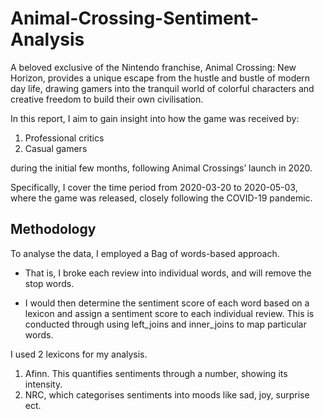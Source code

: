 # Animal-Crossing-Sentiment-Analysis


A beloved exclusive of the Nintendo franchise, Animal Crossing: New Horizon, provides a unique escape from the hustle and bustle of modern day life, drawing gamers into the tranquil world of colorful characters and creative freedom to build their own civilisation.

In this report, I aim to gain insight into how the game was received by:

1. Professional critics
2. Casual gamers
   
during the initial few months, following Animal Crossings’ launch in 2020.

Specifically, I cover the time period from 2020-03-20 to 2020-05-03, where the game was released, closely following the COVID-19 pandemic.


## Methodology
To analyse the data, I employed a Bag of words-based approach.

- That is, I broke each review into individual words, and will remove the stop words.

- I would then determine the sentiment score of each word based on a lexicon and assign a sentiment score to each individual review. This is conducted through using left_joins and inner_joins to map particular words.
  
I used 2 lexicons for my analysis.

1. Afinn. This quantifies sentiments through a number, showing its intensity.
2. NRC, which categorises sentiments into moods like sad, joy, surprise ect.
